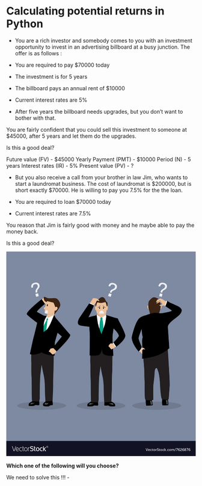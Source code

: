 # Calculating potential returns in Python

- You are a rich investor and somebody comes to you with an investment opportunity to invest in an advertising
billboard at a busy junction. The offer is as follows :

- You are required to pay $70000 today
- The investment is for 5 years
- The billboard pays an annual rent of $10000
- Current interest rates are 5%
- After five years the billboard needs upgrades, but you don’t want to bother with that.

You are fairly confident that you could sell this investment to someone at $45000, after 5 years and let them
do the upgrades.

Is this a good deal?

Future value (FV) - $45000
Yearly Payment (PMT) - $10000
Period (N) - 5 years
Interest rates (IR) - 5%
Present value (PV) - ? 

- But you also receive a call from your brother in law Jim, who wants to start a laundromat business. The cost of laundromat is $200000, but is short exactly $70000. He is willing to pay you 7.5% for the the loan. 

- You are required to loan $70000 today
- Current interest rates are 7.5%

You reason that Jim is fairly good with money and he maybe able to pay the money back.

Is this a good deal?

![](Image1_BM.jpg)


**Which one of the following will you choose?**

We need to solve this !!! - 











